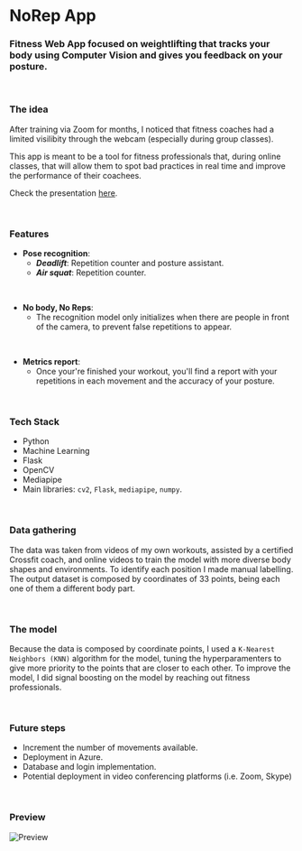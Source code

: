 # **NoRep App**

### Fitness Web App focused on weightlifting that tracks your body using Computer Vision and gives you feedback on your posture.

<br>

### **The idea**

After training via Zoom for months, I noticed that fitness coaches had a limited visilibity through the webcam (especially during group classes).

This app is meant to be a tool for fitness professionals that, during online classes, that will allow them to spot bad practices in real time and improve the performance of their coachees.

Check the presentation [here](####).

<br>

### **Features**

- **Pose recognition**:
    - ***Deadlift***: Repetition counter and posture assistant.
    - ***Air squat***: Repetition counter.

<br>

- **No body, No Reps**:
    - The recognition model only initializes when there are people in front of the camera, to prevent false repetitions to appear.

<br>

- **Metrics report**:
    - Once your're finished your workout, you'll find a report with your repetitions in each movement and the accuracy of your posture.

<br>

### **Tech Stack**

- Python
- Machine Learning
- Flask
- OpenCV
- Mediapipe
- Main libraries: `cv2`, `Flask`, `mediapipe`, `numpy`.

<br>

### **Data gathering**

The data was taken from videos of my own workouts, assisted by a certified Crossfit coach, and online videos to train the model with more diverse body shapes and environments. To identify each position I made manual labelling.
The output dataset is composed by coordinates of 33 points, being each one of them a different body part.

<br>

### **The model**

Because the data is composed by coordinate points, I used a `K-Nearest Neighbors (KNN)` algorithm  for the model, tuning the hyperparamenters to give more priority to the points that are closer to each other. To improve the model, I did signal boosting on the model by reaching out fitness professionals.

<br>

### **Future steps**

- Increment the number of movements available.
- Deployment in Azure.
- Database and login implementation.
- Potential deployment in video conferencing platforms (i.e. Zoom, Skype)

<br>

### **Preview**

![Preview](static\videos\NoRep-App-Demo-gif.gif)